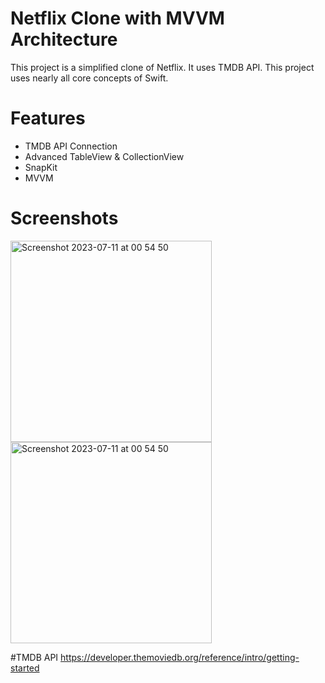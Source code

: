 # Netflix Clone with MVVM Architecture

This project is a simplified clone of Netflix. It uses TMDB API.
This project uses nearly all core concepts of Swift.

# Features

- TMDB API Connection
- Advanced TableView & CollectionView
- SnapKit
- MVVM

# Screenshots
<img width="322" alt="Screenshot 2023-07-11 at 00 54 50" src="https://github.com/fazlialtunn/NetflixCloneMVVM/assets/32793348/3ffa1cf7-2521-41f5-a652-b021f58c3453">
<img width="322" alt="Screenshot 2023-07-11 at 00 54 50" src="https://github.com/fazlialtunn/NetflixCloneMVVM/assets/32793348/edaea7c2-55ce-4a5a-8ff8-cd4c3eb70f26">



#TMDB API
https://developer.themoviedb.org/reference/intro/getting-started
